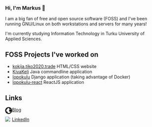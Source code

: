 ### Hi, I'm Markus 👋

I am a big fan of free and open source software (FOSS) and I've been running GNU/Linux on both workstations and servers for many years!

I'm currently studying Information Technology in Turku University of Applied Sciences.

## FOSS Projects I've worked on

- [kokija.tiko2020.trade](https://github.com/Kentsuuu93/kokija.tiko2020.trade) HTML/CSS website
- [KivaKeli](https://github.com/murtoM/KivaKeli) Java commandline application
- [lopokulu](https://github.com/mtijas/lopokulu/) Django application (taking advantage of Docker)
- [lopokulu-react](https://github.com/murtoM/lopokulu-react) ReactJS application


## Links

<!-- MIT licensed Globe icon from the Open Iconic project https://github.com/iconic/open-iconic -->
[<img align="left" width="22px" src="https://raw.githubusercontent.com/iconic/open-iconic/master/svg/globe.svg" />Blog](https://murto.eu/)

<!-- CC0-1.0 licensed LinkedIn icon from the Simple Icons project https://github.com/simple-icons/simple-icons -->
[<img align="left" width="22px" src="https://cdn.jsdelivr.net/npm/simple-icons@v3/icons/linkedin.svg" />LinkedIn](https://www.linkedin.com/in/markus-murto/)
